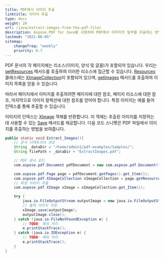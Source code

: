 ```yaml
---
title: PDF에서 이미지 추출 
linktitle: 이미지 추출
type: docs
weight: 20
url: /java/extract-images-from-the-pdf-file/
description: Aspose.PDF for Java를 사용하여 PDF에서 이미지의 일부를 추출하는 방법
lastmod: "2021-06-05"
sitemap:
    changefreq: "weekly"
    priority: 0.7
---
```


PDF 문서의 각 페이지에는 리소스(이미지, 양식 및 글꼴)가 포함되어 있습니다. 우리는 [getResources](https://reference.aspose.com/pdf/java/com.aspose.pdf/Page#getResources--) 메서드를 호출하여 이러한 리소스에 접근할 수 있습니다. [Resources](https://reference.aspose.com/pdf/java/com.aspose.pdf/Resources) 클래스에는 [XImageCollection](https://reference.aspose.com/pdf/java/com.aspose.pdf/XImageCollection)이 포함되어 있으며, [getImages](https://reference.aspose.com/pdf/java/com.aspose.pdf/Resources#getImages--) 메서드를 호출하여 이미지 목록을 얻을 수 있습니다.

따라서 페이지에서 이미지를 추출하려면 페이지에 대한 참조, 페이지 리소스에 대한 참조, 마지막으로 이미지 컬렉션에 대한 참조를 얻어야 합니다. 특정 이미지는 예를 들어 인덱스를 통해 추출할 수 있습니다.

이미지의 인덱스는 [XImage](https://reference.aspose.com/pdf/java/com.aspose.pdf/XImage) 객체를 반환합니다.
이 객체는 추출된 이미지를 저장하는 데 사용할 수 있는 [Save](https://reference.aspose.com/pdf/java/com.aspose.pdf/XImage#save-java.io.OutputStream-) 메서드를 제공합니다. 다음 코드 스니펫은 PDF 파일에서 이미지를 추출하는 방법을 보여줍니다.

```java
public static void Extract_Images(){
    // 문서 디렉토리의 경로
    String _dataDir = "/home/admin1/pdf-examples/Samples/";
    String filePath = _dataDir + "ExtractImages.pdf";

    // PDF 문서 로드
    com.aspose.pdf.Document pdfDocument = new com.aspose.pdf.Document(filePath);

    com.aspose.pdf.Page page = pdfDocument.getPages().get_Item(1);
    com.aspose.pdf.XImageCollection xImageCollection = page.getResources().getImages();
    // 특정 이미지 추출
    com.aspose.pdf.XImage xImage = xImageCollection.get_Item(1);

    try {
        java.io.FileOutputStream outputImage = new java.io.FileOutputStream(_dataDir + "output.jpg");
        // 출력 이미지 저장
        xImage.save(outputImage);
        outputImage.close();
    } catch (java.io.FileNotFoundException e) {
        // TODO: 예외 처리
        e.printStackTrace();
    } catch (java.io.IOException e) {
        // TODO: 예외 처리
        e.printStackTrace();
    }
}
```